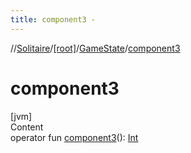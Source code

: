 ```yaml
---
title: component3 -
---
```

//[Solitaire](../../index.md)/[[root]](../index.md)/[GameState](index.md)/[component3](component3.md)



# component3  
[jvm]  
Content  
operator fun [component3](component3.md)(): [Int](https://kotlinlang.org/api/latest/jvm/stdlib/kotlin/-int/index.html)  



